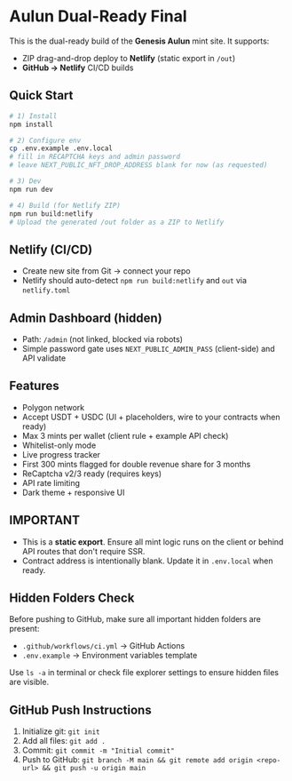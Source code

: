 # Aulun Dual-Ready Final

This is the dual-ready build of the **Genesis Aulun** mint site. It supports:
- ZIP drag-and-drop deploy to **Netlify** (static export in `/out`)
- **GitHub → Netlify** CI/CD builds

## Quick Start

```bash
# 1) Install
npm install

# 2) Configure env
cp .env.example .env.local
# fill in RECAPTCHA keys and admin password
# leave NEXT_PUBLIC_NFT_DROP_ADDRESS blank for now (as requested)

# 3) Dev
npm run dev

# 4) Build (for Netlify ZIP)
npm run build:netlify
# Upload the generated /out folder as a ZIP to Netlify
```

## Netlify (CI/CD)
- Create new site from Git → connect your repo
- Netlify should auto-detect `npm run build:netlify` and `out` via `netlify.toml`

## Admin Dashboard (hidden)
- Path: `/admin` (not linked, blocked via robots)
- Simple password gate uses `NEXT_PUBLIC_ADMIN_PASS` (client-side) and API validate

## Features
- Polygon network
- Accept USDT + USDC (UI + placeholders, wire to your contracts when ready)
- Max 3 mints per wallet (client rule + example API check)
- Whitelist-only mode
- Live progress tracker
- First 300 mints flagged for double revenue share for 3 months
- ReCaptcha v2/3 ready (requires keys)
- API rate limiting
- Dark theme + responsive UI

## IMPORTANT
- This is a **static export**. Ensure all mint logic runs on the client or behind API routes that don't require SSR.
- Contract address is intentionally blank. Update it in `.env.local` when ready.


## Hidden Folders Check
Before pushing to GitHub, make sure all important hidden folders are present:
- `.github/workflows/ci.yml` → GitHub Actions
- `.env.example` → Environment variables template

Use `ls -a` in terminal or check file explorer settings to ensure hidden files are visible.

## GitHub Push Instructions
1. Initialize git: `git init`
2. Add all files: `git add .`
3. Commit: `git commit -m "Initial commit"`
4. Push to GitHub: `git branch -M main && git remote add origin <repo-url> && git push -u origin main`
